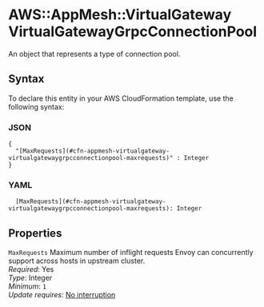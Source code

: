 # AWS::AppMesh::VirtualGateway VirtualGatewayGrpcConnectionPool<a name="aws-properties-appmesh-virtualgateway-virtualgatewaygrpcconnectionpool"></a>

An object that represents a type of connection pool\.

## Syntax<a name="aws-properties-appmesh-virtualgateway-virtualgatewaygrpcconnectionpool-syntax"></a>

To declare this entity in your AWS CloudFormation template, use the following syntax:

### JSON<a name="aws-properties-appmesh-virtualgateway-virtualgatewaygrpcconnectionpool-syntax.json"></a>

```
{
  "[MaxRequests](#cfn-appmesh-virtualgateway-virtualgatewaygrpcconnectionpool-maxrequests)" : Integer
}
```

### YAML<a name="aws-properties-appmesh-virtualgateway-virtualgatewaygrpcconnectionpool-syntax.yaml"></a>

```
  [MaxRequests](#cfn-appmesh-virtualgateway-virtualgatewaygrpcconnectionpool-maxrequests): Integer
```

## Properties<a name="aws-properties-appmesh-virtualgateway-virtualgatewaygrpcconnectionpool-properties"></a>

`MaxRequests`  <a name="cfn-appmesh-virtualgateway-virtualgatewaygrpcconnectionpool-maxrequests"></a>
Maximum number of inflight requests Envoy can concurrently support across hosts in upstream cluster\.  
*Required*: Yes  
*Type*: Integer  
*Minimum*: `1`  
*Update requires*: [No interruption](https://docs.aws.amazon.com/AWSCloudFormation/latest/UserGuide/using-cfn-updating-stacks-update-behaviors.html#update-no-interrupt)